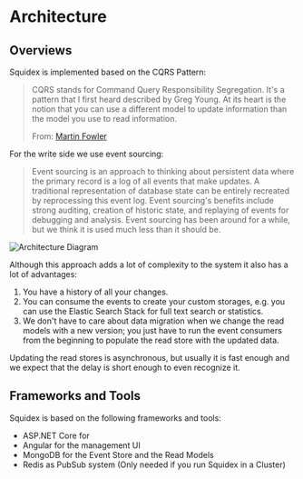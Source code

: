# Architecture

## Overviews

Squidex is implemented based on the CQRS Pattern:

> CQRS stands for Command Query Responsibility Segregation. It's a pattern that I first heard described by Greg Young. At its heart is the notion that you can use a different model to update information than the model you use to read information.
> 
> From: [Martin Fowler](https://martinfowler.com/bliki/CQRS.html)

For the write side we use event sourcing:

> Event sourcing is an approach to thinking about persistent data where the primary record is a log of all events that make updates. A traditional representation of database state can be entirely recreated by reprocessing this event log. Event sourcing's benefits include strong auditing, creation of historic state, and replaying of events for debugging and analysis. Event sourcing has been around for a while, but we think it is used much less than it should be.

![Architecture Diagram](../images/architecture.png "Architecture")

Although this approach adds a lot of complexity to the system it also has a lot of advantages:

1. You have a history of all your changes.
2. You can consume the events to create your custom storages, e.g. you can use the Elastic Search Stack for full text search or statistics.
3. We don't have to care about data migration when we change the read models with a new version; you just have to run the event consumers from the beginning to populate the read store with the updated data.

Updating the read stores is asynchronous, but usually it is fast enough and we expect that the delay is short enough to even recognize it.

## Frameworks and Tools

Squidex is based on the following frameworks and tools:

* ASP.NET Core for 
* Angular for the management UI
* MongoDB for the Event Store and the Read Models
* Redis as PubSub system (Only needed if you run Squidex in a Cluster)



